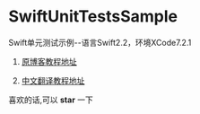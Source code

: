 # SwiftUnitTestsSample
Swift单元测试示例--语言Swift2.2，环境XCode7.2.1

1. [原博客教程地址](http://www.appcoda.com/unit-testing-swift/)

2. [中文翻译教程地址](https://segmentfault.com/a/1190000004525872)

喜欢的话,可以 **star** 一下
